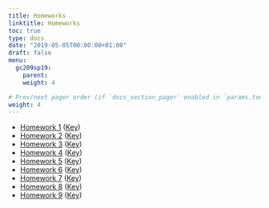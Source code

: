 ```yaml
---
title: Homeworks
linktitle: Homeworks
toc: true
type: docs
date: "2019-05-05T00:00:00+01:00"
draft: false
menu:
  gc209sp19:
    parent: 
    weight: 4

# Prev/next pager order (if `docs_section_pager` enabled in `params.toml`)
weight: 4
---
```


 - [Homework 1](/../courses/gc209sp19/homeworks/homework1.pdf) \([Key](/../courses/gc209sp19/homeworks/homework1key.pdf)\)
 - [Homework 2](/../courses/gc209sp19/homeworks/homework2.pdf) \([Key](/../courses/gc209sp19/homeworks/homework2key.pdf)\)
 - [Homework 3](/../courses/gc209sp19/homeworks/homework3.pdf) \([Key](/../courses/gc209sp19/homeworks/homework3key.pdf)\) 
 - [Homework 4](/../courses/gc209sp19/homeworks/homework4.pdf) \([Key](/../courses/gc209sp19/homeworks/homework4key.pdf)\)
 - [Homework 5](/../courses/gc209sp19/homeworks/homework5.pdf) \([Key](/../courses/gc209sp19/homeworks/homework5key.pdf)\)
 - [Homework 6](/../courses/gc209sp19/homeworks/homework6.pdf) \([Key](/../courses/gc209sp19/homeworks/homework6key.pdf)\)
 - [Homework 7](/../courses/gc209sp19/homeworks/homework7.pdf) \([Key](/../courses/gc209sp19/homeworks/homework7key.pdf)\)
 - [Homework 8](/../courses/gc209sp19/homeworks/homework8.pdf) \([Key](/../courses/gc209sp19/homeworks/homework8key.pdf)\)
 - [Homework 9](/../courses/gc209sp19/homeworks/homework9.pdf) \([Key](/../courses/gc209sp19/homeworks/homework9key.pdf)\)
